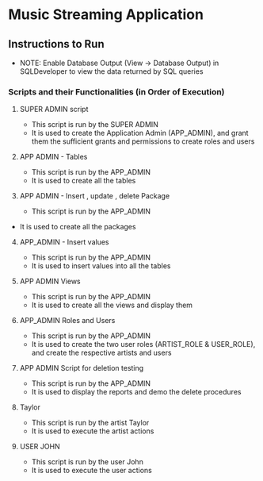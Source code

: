 # Music Streaming Application

## Instructions to Run

- NOTE: Enable Database Output (View -> Database Output) in SQLDeveloper to view the data returned by SQL queries

### Scripts and their Functionalities (in Order of Execution)

1. SUPER ADMIN script
   - This script is run by the SUPER ADMIN  
   - It is used to create the Application Admin (APP_ADMIN), and grant them the sufficient grants and permissions to create roles and users

2. APP ADMIN - Tables
   - This script is run by the APP_ADMIN
   - It is used to create all the tables

3. APP ADMIN - Insert , update , delete Package
   - This script is run by the APP_ADMIN
  - It is used to create all the packages

4. APP_ADMIN - Insert values
   - This script is run by the APP_ADMIN
   - It is used to insert values into all the tables

5. APP ADMIN Views
   - This script is run by the APP_ADMIN
   - It is used to create all the views and display them

6. APP_ADMIN Roles and Users
   - This script is run by the APP_ADMIN
   - It is used to create the two user roles (ARTIST_ROLE & USER_ROLE), and create the respective artists and users

7. APP ADMIN Script for deletion testing
   - This script is run by the APP_ADMIN
   - It is used to display the reports and demo the delete procedures
  
8. Taylor
   - This script is run by the artist Taylor 
   - It is used to execute the artist actions

9. USER JOHN
    - This script is run by the user John
    - It is used to execute the user actions

